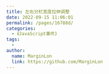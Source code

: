 ```yaml
---
title: 左右分栏宽度拉伸调整
date: 2022-09-15 11:06:01
permalink: /pages/16788d/
categories:
  - 《JavaScript事件》
tags:
  - 
author: 
  name: MarginLon
  link: https://github.com/MarginLon
---
```

